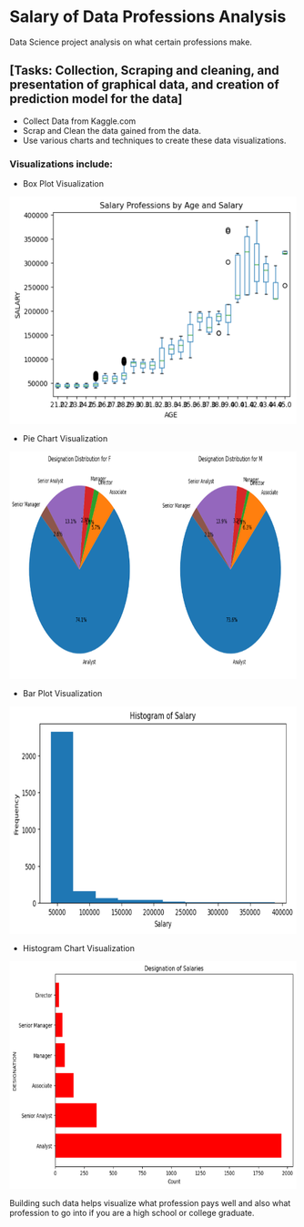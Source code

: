 # Salary of Data Professions Analysis
Data Science project analysis on what certain professions make.

## [Tasks: Collection, Scraping and cleaning, and presentation of graphical data, and creation of prediction model for the data]
* Collect Data from Kaggle.com 
* Scrap and Clean the data gained from the data.
* Use various charts and techniques to create these data visualizations.

### Visualizations include:

* Box Plot Visualization
<img src="https://github.com/begindeveloper/Salary_Project/blob/main/images/Box.png" alt="" width="800" height="400">

* Pie Chart Visualization
<img src="https://github.com/begindeveloper/Salary_Project/blob/main/images/Pie.png" alt="" width="800" height="400">

* Bar Plot Visualization
<img src="https://github.com/begindeveloper/Salary_Project/blob/main/images/Bar.png" alt="" width="800" height="400">

* Histogram Chart Visualization
<img src="https://github.com/begindeveloper/Salary_Project/blob/main/images/Hist.png" alt="" width="800" height="400">

Building such data helps visualize what profession pays well and also what profession to go into if you are a high school or college graduate.

